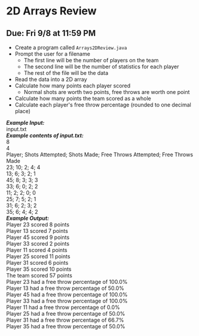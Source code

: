 # 2D Arrays Review

## Due: Fri 9/8 at 11:59 PM

- Create a program called `Arrays2DReview.java`
- Prompt the user for a filename
  - The first line will be the number of players on the team
  - The second line will be the number of statistics for each player
  - The rest of the file will be the data
- Read the data into a 2D array
- Calculate how many points each player scored
  - Normal shots are worth two points, free throws are worth one point
- Calculate how many points the team scored as a whole
- Calculate each player's free throw percentage (rounded to one decimal place)

***Example Input:***\
input.txt\
***Example contents of input.txt:***\
8\
4\
Player; Shots Attempted; Shots Made; Free Throws Attempted; Free Throws Made\
23; 10; 2; 4; 4\
13; 6; 3; 2; 1\
45; 8; 3; 3; 3\
33; 6; 0; 2; 2\
11; 2; 2; 0; 0\
25; 7; 5; 2; 1\
31; 6; 2; 3; 2\
35; 6; 4; 4; 2\
***Example Output:***\
Player 23 scored 8 points\
Player 13 scored 7 points\
Player 45 scored 9 points\
Player 33 scored 2 points\
Player 11 scored 4 points\
Player 25 scored 11 points\
Player 31 scored 6 points\
Player 35 scored 10 points\
The team scored 57 points\
Player 23 had a free throw percentage of 100.0%\
Player 13 had a free throw percentage of 50.0%\
Player 45 had a free throw percentage of 100.0%\
Player 33 had a free throw percentage of 100.0%\
Player 11 had a free throw percentage of 0.0%\
Player 25 had a free throw percentage of 50.0%\
Player 31 had a free throw percentage of 66.7%\
Player 35 had a free throw percentage of 50.0%
